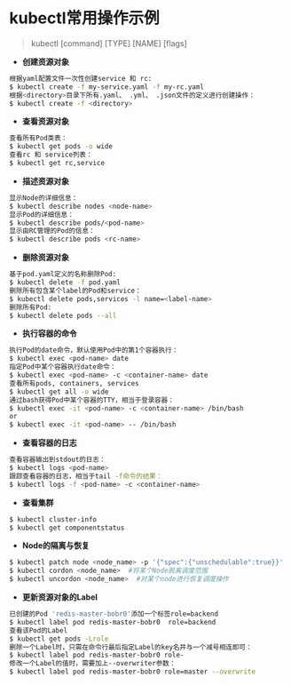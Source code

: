 # kubectl常用操作示例
> kubectl  [command]  [TYPE]  [NAME]  [flags]
+ **创建资源对象**
```bash
根据yaml配置文件一次性创建service 和 rc:
$ kubectl create -f my-service.yaml -f my-rc.yaml
根据<directory>目录下所有.yaml、 .yml、 .json文件的定义进行创建操作：
$ kubectl create -f <directory>
```

+ **查看资源对象**
```bash
查看所有Pod类表：
$ kubectl get pods -o wide
查看rc 和 service列表：
$ kubectl get rc,service
```

+ **描述资源对象**
```bash
显示Node的详细信息：
$ kubectl describe nodes <node-name>
显示Pod的详细信息：
$ kubectl describe pods/<pod-name>
显示由RC管理的Pod的信息：
$ kubectl describe pods <rc-name>
```

+ **删除资源对象**
```bash
基于pod.yaml定义的名称删除Pod:
$ kubectl delete -f pod.yaml
删除所有包含某个label的Pod和service：
$ kubectl delete pods,services -l name=<label-name>
删除所有Pod:
$ kubectl delete pods --all
```

+ **执行容器的命令**
```bash
执行Pod的date命令，默认使用Pod中的第1个容器执行：
$ kubectl exec <pod-name> date
指定Pod中某个容器执行date命令：
$ kubectl exec <pod-name> -c <container-name> date
查看所有pods, containers, services
$ kubectl get all -o wide
通过bash获得Pod中某个容器的TTY，相当于登录容器：
$ kubectl exec -it <pod-name> -c <container-name> /bin/bash
or
$ kubectl exec -it <pod-name> -- /bin/bash
```

+ **查看容器的日志**
```bash
查看容器输出到stdout的日志：
$ kubectl logs <pod-name>
跟踪查看容器的日志，相当于tail -f命令的结果：
$ kubectl logs -f <pod-name> -c <container-name>
```

+ **查看集群**
```bash
$ kubectl cluster-info
$ kubectl get componentstatus
```

+ **Node的隔离与恢复**
```bash
$ kubectl patch node <node_name> -p '{"spec":{"unschedulable":true}}'  #将某个Node脱离调度范围
$ kubectl cordon <node_name>  #将某个Node脱离调度范围
$ kubectl uncordon <node_name>  #对某个node进行恢复调度操作
```

+ **更新资源对象的Label**
```bash
已创建的Pod 'redis-master-bobr0'添加一个标签role=backend
$ kubectl label pod redis-master-bobr0  role=backend 
查看该Pod的Label
$ kubectl get pods -Lrole
删除一个Label时，只需在命令行最后指定Label的key名并与一个减号相连即可：
$ kubectl label pod redis-master-bobr0 role-
修改一个Label的值时，需要加上--overwriter参数：
$ kubectl label pod redis-master-bobr0 role=master --overwrite
```


